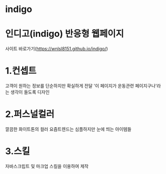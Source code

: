 # indigo

# 인디고(indigo) 반응형 웹페이지
사이트 바로가기(https://wnlsl8151.github.io/indigo/)

# 1.컨셉트
 고객이 원하는 정보를 단순하지만 확실하게 전달
 '이 페이지가 운동관련 페이지구나'라는 생각이 들도록 디자인

# 2.퍼스널컬러
 깔끔한 화이트톤의 컬러
 요즘트렌드는 심플하지만 눈에 띄는 아이템들

 # 3.스킬
   자바스크립트 및 마크업 스킬을 이용하여 제작
